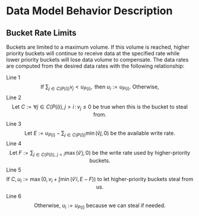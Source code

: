 # Data Model Behavior Description

## Bucket Rate Limits

Buckets are limited to a maximum volume. If this volume is reached, higher priority buckets will continue to
receive data at the specified rate while lower priority buckets will lose data volume to compensate.
The data rates are computed from the desired data rates with the following relationship:

Line 1
$$\text{If } \sum_{j \in C(P(i))} v_j < u_{P(i)}, \text{ then } u_i := u_{P(i)}. \text{ Otherwise, }$$
Line 2
$$\text{Let } C := \forall {j \in C(P(i)), j > i}\,:\,v_j \leq 0 \text{ be true when this is the bucket to steal from. }$$
Line 3
$$\text{Let } E := u_{P(i)} - \sum_{j \in C(P(i))} \min\left( \hat{v}j, 0 \right) \text{ be the available write rate.}$$
Line 4
$$\text{Let } F := \sum_{j \in C(P(i)),\ j < i} \max\left( \hat{v}'j, 0 \right) \text{ be the write rate used by higher-priority buckets.}$$
Line 5
$$\text{If } C, u_i := \max\left(0, v_i + \int \min\left( \hat{v}'i, E - F \right) \right) \text{ to let higher-priority buckets steal from us.}$$
Line 6
$$\text{Otherwise, } u_i := u_{P(i)} \text{ because we can steal if needed.}$$
